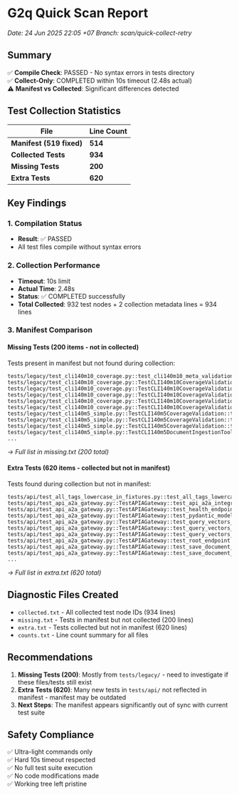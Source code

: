 # G2q Quick Scan Report
*Date: 24 Jun 2025 22:05 +07*
*Branch: scan/quick-collect-retry*

## Summary

✅ **Compile Check**: PASSED - No syntax errors in tests directory  
✅ **Collect-Only**: COMPLETED within 10s timeout (2.48s actual)  
⚠️  **Manifest vs Collected**: Significant differences detected

## Test Collection Statistics

| File | Line Count |
|------|------------|
| **Manifest (519 fixed)** | **514** |
| **Collected Tests** | **934** |
| **Missing Tests** | **200** |
| **Extra Tests** | **620** |

## Key Findings

### 1. Compilation Status
- **Result**: ✅ PASSED
- All test files compile without syntax errors

### 2. Collection Performance
- **Timeout**: 10s limit
- **Actual Time**: 2.48s
- **Status**: ✅ COMPLETED successfully
- **Total Collected**: 932 test nodes + 2 collection metadata lines = 934 lines

### 3. Manifest Comparison

#### Missing Tests (200 items - not in collected)
Tests present in manifest but not found during collection:
```
tests/legacy/test_cli140m10_coverage.py::test_cli140m10_meta_validation
tests/legacy/test_cli140m10_coverage.py::TestCLI140m10CoverageValidation::test_async_mocking_fixes_validation
tests/legacy/test_cli140m10_coverage.py::TestCLI140m10CoverageValidation::test_cli140m10_completion_validation
tests/legacy/test_cli140m10_coverage.py::TestCLI140m10CoverageValidation::test_git_operations_readiness
tests/legacy/test_cli140m10_coverage.py::TestCLI140m10CoverageValidation::test_overall_coverage_exceeds_20_percent
tests/legacy/test_cli140m10_coverage.py::TestCLI140m10CoverageValidation::test_test_suite_pass_rate_validation
tests/legacy/test_cli140m5_simple.py::TestCLI140m5CoverageValidation::test_cli140m5_completion_summary
tests/legacy/test_cli140m5_simple.py::TestCLI140m5CoverageValidation::test_cli140m5_coverage_targets
tests/legacy/test_cli140m5_simple.py::TestCLI140m5CoverageValidation::test_cli140m5_test_count_validation
tests/legacy/test_cli140m5_simple.py::TestCLI140m5DocumentIngestionToolFixed::test_document_ingestion_tool_advanced_methods
...
```
*→ Full list in missing.txt (200 total)*

#### Extra Tests (620 items - collected but not in manifest)
Tests found during collection but not in manifest:
```
tests/api/test_all_tags_lowercase_in_fixtures.py::test_all_tags_lowercase_in_fixtures
tests/api/test_api_a2a_gateway.py::TestAPIAGateway::test_api_a2a_integration_flow
tests/api/test_api_a2a_gateway.py::TestAPIAGateway::test_health_endpoint_no_services
tests/api/test_api_a2a_gateway.py::TestAPIAGateway::test_pydantic_models_validation
tests/api/test_api_a2a_gateway.py::TestAPIAGateway::test_query_vectors_invalid_request
tests/api/test_api_a2a_gateway.py::TestAPIAGateway::test_query_vectors_service_unavailable
tests/api/test_api_a2a_gateway.py::TestAPIAGateway::test_query_vectors_success
tests/api/test_api_a2a_gateway.py::TestAPIAGateway::test_root_endpoint
tests/api/test_api_a2a_gateway.py::TestAPIAGateway::test_save_document_invalid_request
tests/api/test_api_a2a_gateway.py::TestAPIAGateway::test_save_document_service_unavailable
...
```
*→ Full list in extra.txt (620 total)*

## Diagnostic Files Created

- `collected.txt` - All collected test node IDs (934 lines)
- `missing.txt` - Tests in manifest but not collected (200 lines)  
- `extra.txt` - Tests collected but not in manifest (620 lines)
- `counts.txt` - Line count summary for all files

## Recommendations

1. **Missing Tests (200)**: Mostly from `tests/legacy/` - need to investigate if these files/tests still exist
2. **Extra Tests (620)**: Many new tests in `tests/api/` not reflected in manifest - manifest may be outdated
3. **Next Steps**: The manifest appears significantly out of sync with current test suite

## Safety Compliance

✅ Ultra-light commands only  
✅ Hard 10s timeout respected  
✅ No full test suite execution  
✅ No code modifications made  
✅ Working tree left pristine
